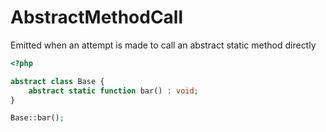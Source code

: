 # AbstractMethodCall

Emitted when an attempt is made to call an abstract static method directly

```php
<?php

abstract class Base {
    abstract static function bar() : void;
}

Base::bar();
```
